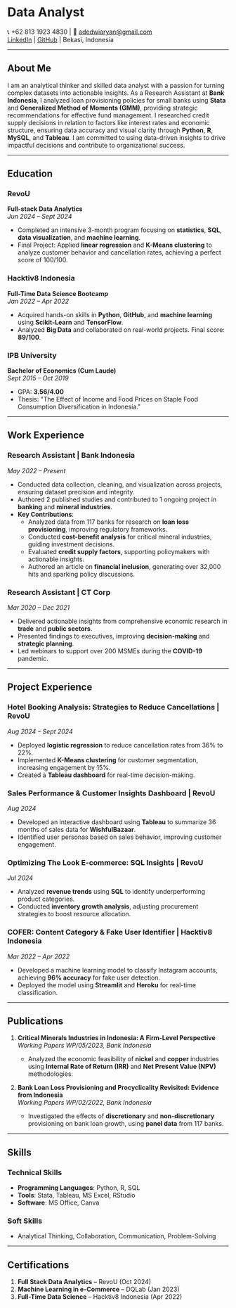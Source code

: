 # Data Analyst 
📞 +62 813 1923 4830  |  📧 [adedwiaryan@gmail.com](mailto:adedwiaryan@gmail.com)  
[LinkedIn](https://linkedin.com/in/ade-dwi-aryani)  |  [GitHub](https://github.com/adedwiary)  |  Bekasi, Indonesia  

---

## About Me
I am an analytical thinker and skilled data analyst with a passion for turning complex datasets into actionable insights. As a Research Assistant at **Bank Indonesia**, I analyzed loan provisioning policies for small banks using **Stata** and **Generalized Method of Moments (GMM)**, providing strategic recommendations for effective fund management. I researched credit supply decisions in relation to factors like interest rates and economic structure, ensuring data accuracy and visual clarity through **Python**, **R**, **MySQL**, and **Tableau**. I am committed to using data-driven insights to drive impactful decisions and contribute to organizational success.

---

## Education

### **RevoU**  
**Full-stack Data Analytics**  
_Jun 2024 – Sept 2024_  
- Completed an intensive 3-month program focusing on **statistics**, **SQL**, **data visualization**, and **machine learning**.  
- Final Project: Applied **linear regression** and **K-Means clustering** to analyze customer behavior and cancellation rates, achieving a perfect score of 100/100.

### **Hacktiv8 Indonesia**  
**Full-Time Data Science Bootcamp**  
_Jan 2022 – Apr 2022_  
- Acquired hands-on skills in **Python**, **GitHub**, and **machine learning** using **Scikit-Learn** and **TensorFlow**.  
- Analyzed **Big Data** and collaborated on real-world projects. Final score: **89/100**.

### **IPB University**  
**Bachelor of Economics (Cum Laude)**  
_Sept 2015 – Oct 2019_  
- GPA: **3.56/4.00**  
- Thesis: "The Effect of Income and Food Prices on Staple Food Consumption Diversification in Indonesia."

---

## Work Experience

### **Research Assistant** | Bank Indonesia  
_May 2022 – Present_  
- Conducted data collection, cleaning, and visualization across projects, ensuring dataset precision and integrity.  
- Authored 2 published studies and contributed to 1 ongoing project in **banking** and **mineral industries**.  
- **Key Contributions**:
  - Analyzed data from 117 banks for research on **loan loss provisioning**, improving regulatory frameworks.  
  - Conducted **cost-benefit analysis** for critical mineral industries, guiding investment decisions.  
  - Evaluated **credit supply factors**, supporting policymakers with actionable insights.  
  - Authored an article on **financial inclusion**, generating over 32,000 hits and sparking policy discussions.

### **Research Assistant** | CT Corp  
_Mar 2020 – Dec 2021_  
- Delivered actionable insights from comprehensive economic research in **trade** and **public sectors**.  
- Presented findings to executives, improving **decision-making** and **strategic planning**.  
- Led webinars to support over 200 MSMEs during the **COVID-19** pandemic.

---

## Project Experience

### **Hotel Booking Analysis: Strategies to Reduce Cancellations** | RevoU  
_Aug 2024 – Sept 2024_  
- Deployed **logistic regression** to reduce cancellation rates from 36% to 22%.  
- Implemented **K-Means clustering** for customer segmentation, increasing engagement by 15%.  
- Created a **Tableau dashboard** for real-time decision-making.

### **Sales Performance & Customer Insights Dashboard** | RevoU  
_Aug 2024_  
- Developed an interactive dashboard using **Tableau** to summarize 36 months of sales data for **WishfulBazaar**.  
- Identified user personas based on sales behavior, improving customer engagement.

### **Optimizing The Look E-commerce: SQL Insights** | RevoU  
_Jul 2024_  
- Analyzed **revenue trends** using **SQL** to identify underperforming product categories.  
- Conducted **inventory growth analysis**, adjusting procurement strategies to boost resource allocation.

### **COFER: Content Category & Fake User Identifier** | Hacktiv8 Indonesia  
_Mar 2022 – Apr 2022_  
- Developed a machine learning model to classify Instagram accounts, achieving **96% accuracy** for fake user detection.  
- Deployed the model using **Streamlit** and **Heroku** for real-time classification.

---

## Publications

1. **Critical Minerals Industries in Indonesia: A Firm-Level Perspective**  
   _Working Papers WP/05/2023, Bank Indonesia_  
   - Analyzed the economic feasibility of **nickel** and **copper** industries using **Internal Rate of Return (IRR)** and **Net Present Value (NPV)** methodologies.  

2. **Bank Loan Loss Provisioning and Procyclicality Revisited: Evidence from Indonesia**  
   _Working Papers WP/02/2022, Bank Indonesia_  
   - Investigated the effects of **discretionary** and **non-discretionary** provisioning on bank loan growth, using **panel data** from 117 banks.

---

## Skills

### **Technical Skills**  
- **Programming Languages**: Python, R, SQL  
- **Tools**: Stata, Tableau, MS Excel, RStudio  
- **Software**: MS Office, Canva  

### **Soft Skills**  
- Analytical Thinking, Collaboration, Communication, Problem-Solving

---

## Certifications
1. **Full Stack Data Analytics** – RevoU (Oct 2024)  
2. **Machine Learning in e-Commerce** – DQLab (Jan 2023)  
3. **Full-Time Data Science** – Hacktiv8 Indonesia (Apr 2022)
